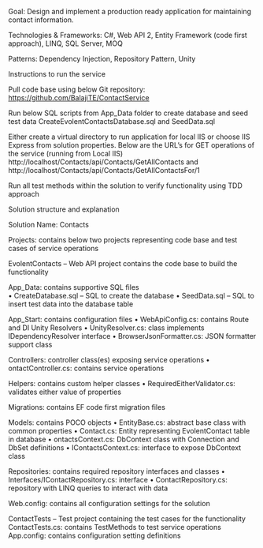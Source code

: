 
Goal: Design and implement a production ready application for maintaining contact information.

Technologies & Frameworks: C#, Web API 2, Entity Framework (code first approach), LINQ, SQL Server, MOQ

Patterns:   Dependency Injection,	Repository Pattern,	Unity

Instructions to run the service

Pull code base using below Git repository: https://github.com/BalajiTE/ContactService	

Run below SQL scripts from App_Data folder to create database and seed test data
CreateEvolentContactsDatabase.sql and SeedData.sql

Either create a virtual directory to run application for local IIS or choose IIS Express from solution properties. Below are the URL’s for GET operations of the service (running from Local IIS)
http://localhost/Contacts/api/Contacts/GetAllContacts and http://localhost/Contacts/api/Contacts/GetAllContactsFor/1

Run all test methods within the solution to verify functionality using TDD approach

Solution structure and explanation

Solution Name: Contacts

Projects: contains below two projects representing code base and test cases of service operations

EvolentContacts – Web API project contains the code base to build the functionality

  App_Data: contains supportive SQL files  
•	  CreateDatabase.sql – SQL to create the database
•	  SeedData.sql – SQL to insert test data into the database table

App_Start: contains configuration files
•	WebApiConfig.cs: contains Route and DI Unity Resolvers
•	UnityResolver.cs: class implements IDependencyResolver interface
•	BrowserJsonFormatter.cs: JSON formatter support class

Controllers: controller class(es) exposing service operations
•	ontactController.cs: contains service operations

Helpers: contains custom helper classes
•	RequiredEitherValidator.cs: validates either value of properties

Migrations: contains EF code first migration files

Models: contains POCO objects
•	EntityBase.cs: abstract base class with common properties
•	Contact.cs: Entity representing EvolentContact table in database
•	ontactsContext.cs: DbContext class with Connection and DbSet definitions
•	IContactsContext.cs: interface to expose DbContext class

Repositories: contains required repository interfaces and classes
•	Interfaces/IContactRepository.cs: interface
•	ContactRepository.cs: repository with LINQ queries to interact with data

Web.config: contains all configuration settings for the solution

ContactTests – Test project containing the test cases for the functionality
ContactTests.cs: contains TestMethods to test service operations
App.config: contains configuration setting definitions
